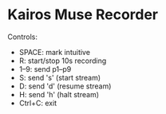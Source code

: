 # Kairos Muse Recorder

Controls:
- SPACE: mark intuitive
- R: start/stop 10s recording
- 1–9: send p1–p9
- S: send 's' (start stream)
- D: send 'd' (resume stream)
- H: send 'h' (halt stream)
- Ctrl+C: exit
